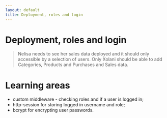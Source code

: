 ```yaml
---
layout: default
title: Deployment, roles and login
---
```


# Deployment, roles and login

> Nelisa needs to see her sales data deployed and it should only accessible by a selection of users. Only Xolani should be able to add Categories, Products and Purchases and Sales data.

# Learning areas

* custom middleware - checking roles and if a user is logged in;
* http-session for storing logged in username and role;
* bcrypt for encrypting user passwords.
